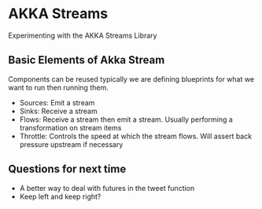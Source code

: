 # AKKA Streams

Experimenting with the AKKA Streams Library

## Basic Elements of Akka Stream

Components can be reused typically we are defining blueprints for what we want to run then running them. 

- Sources: Emit a stream
- Sinks: Receive a stream
- Flows: Receive a stream then emit a stream. Usually performing a transformation on stream items
- Throttle: Controls the speed at which the stream flows. Will assert back pressure upstream if necessary

## Questions for next time
- A better way to deal with futures in the tweet function
- Keep left and keep right?
